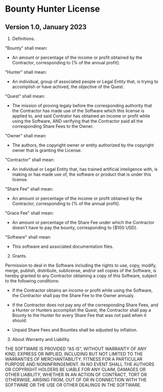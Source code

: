 Bounty Hunter License
=====================
Version 1.0, January 2023
-------------------------

1. Definitions.

"Bounty" shall mean:
- An amount or percentage of the income or profit obtained by the Contractor, corresponding to {% of the annual profit}.

"Hunter" shall mean:
- An individual, group of associated people or Legal Entity that, is trying to accomplish or have achived, the objective of the Quest.

"Quest" shall mean:
- The mission of proving legaly before the corresponding authority that the Contractor has made use of the Software which this license is applied to, and said Contrator has obtained an income or profit while using the Software, AND verifying that the Contractor paid all the corresponding Share Fees to the Owner.

"Owner" shall mean:
- The authors, the copyright owner or entity authorized by the copyright owner that is granting the License.

"Contractor" shall mean:
- An individual or Legal Entity that, has trained artificial inteligence with, is making or has made use of, the software or product that is under this license.

"Share Fee" shall mean:
- An amount or percentage of the income or profit obtained by the Contractor, corresponding to {% of the annual profit}.

"Grace Fee" shall mean:
- An amount or percentage of the Share Fee under which the Contractor doesn't have to pay the bounty, corresponding to {$100 USD}.

"Software" shall mean: 
- This software and associated documentation files.

2. Grants.

Permission to deal in the Software including the rights to use, copy, modify, merge, publish, distribute, sublicense, and/or sell copies of the Software, is hereby granted to any Contractor obtaining a copy of this Software, subject to the following conditions:

- If the Contractor obtains an income or profit while using the Software, the Contractor shall pay the Share Fee to the Owner annualy.

- If the Contractor does not pay any of the corresponding Share Fees, and a Hunter or Hunters accomplish the Quest, the Contractor shall pay a Bounty to the Hunter for every Share Fee that was not paid when it should.

- Unpaid Share Fees and Bounties shall be adjusted by inflation.


3. About Warranty and Liability.

THE SOFTWARE IS PROVIDED "AS IS", WITHOUT WARRANTY OF ANY KIND, EXPRESS OR
IMPLIED, INCLUDING BUT NOT LIMITED TO THE WARRANTIES OF MERCHANTABILITY,
FITNESS FOR A PARTICULAR PURPOSE AND NONINFRINGEMENT. IN NO EVENT SHALL THE
AUTHORS OR COPYRIGHT HOLDERS BE LIABLE FOR ANY CLAIM, DAMAGES OR OTHER
LIABILITY, WHETHER IN AN ACTION OF CONTRACT, TORT OR OTHERWISE, ARISING FROM, OUT OF OR IN CONNECTION WITH THE SOFTWARE OR THE USE OR OTHER DEALINGS IN THE SOFTWARE.